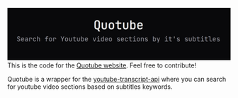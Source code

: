 ![](quotube.png "Quotube")
This is the code for the [Quotube website](https://quotube.selfhostedtech.online). Feel free to contribute!

Quotube is a wrapper for the [youtube-transcript-api](https://github.com/jdepoix/youtube-transcript-api/) where you can search for youtube video sections based on subtitles keywords.
